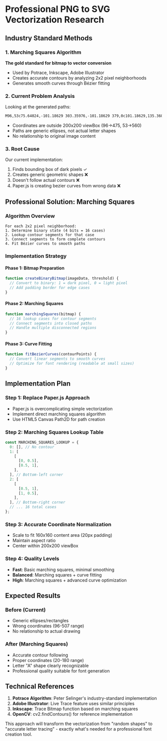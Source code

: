 # Professional PNG to SVG Vectorization Research

## Industry Standard Methods

### 1. Marching Squares Algorithm

**The gold standard for bitmap to vector conversion**

- Used by Potrace, Inkscape, Adobe Illustrator
- Creates accurate contours by analyzing 2x2 pixel neighborhoods
- Generates smooth curves through Bézier fitting

### 2. Current Problem Analysis

Looking at the generated paths:

```svg
M96,53c75.64024,-101.18629 303.35976,-101.18629 379,0c101.18629,135.36002 101.18629,371.63998 0,507
```

- Coordinates are outside 200x200 viewBox (96→475, 53→560)
- Paths are generic ellipses, not actual letter shapes
- No relationship to original image content

### 3. Root Cause

Our current implementation:

1. Finds bounding box of dark pixels ✓
2. Creates generic geometric shapes ❌
3. Doesn't follow actual contours ❌
4. Paper.js is creating bezier curves from wrong data ❌

## Professional Solution: Marching Squares

### Algorithm Overview

```
For each 2x2 pixel neighborhood:
1. Determine binary state (4 bits = 16 cases)
2. Lookup contour segments for that case
3. Connect segments to form complete contours
4. Fit Bézier curves to smooth paths
```

### Implementation Strategy

#### Phase 1: Bitmap Preparation

```javascript
function createBinaryBitmap(imageData, threshold) {
  // Convert to binary: 1 = dark pixel, 0 = light pixel
  // Add padding border for edge cases
}
```

#### Phase 2: Marching Squares

```javascript
function marchingSquares(bitmap) {
  // 16 lookup cases for contour segments
  // Connect segments into closed paths
  // Handle multiple disconnected regions
}
```

#### Phase 3: Curve Fitting

```javascript
function fitBezierCurves(contourPoints) {
  // Convert linear segments to smooth curves
  // Optimize for font rendering (readable at small sizes)
}
```

## Implementation Plan

### Step 1: Replace Paper.js Approach

- Paper.js is overcomplicating simple vectorization
- Implement direct marching squares algorithm
- Use HTML5 Canvas Path2D for path creation

### Step 2: Marching Squares Lookup Table

```javascript
const MARCHING_SQUARES_LOOKUP = {
  0: [], // No contour
  1: [
    [
      [0, 0.5],
      [0.5, 1],
    ],
  ], // Bottom-left corner
  2: [
    [
      [0.5, 1],
      [1, 0.5],
    ],
  ], // Bottom-right corner
  // ... 16 total cases
};
```

### Step 3: Accurate Coordinate Normalization

- Scale to fit 160x160 content area (20px padding)
- Maintain aspect ratio
- Center within 200x200 viewBox

### Step 4: Quality Levels

- **Fast**: Basic marching squares, minimal smoothing
- **Balanced**: Marching squares + curve fitting
- **High**: Marching squares + advanced curve optimization

## Expected Results

### Before (Current)

- Generic ellipses/rectangles
- Wrong coordinates (96-507 range)
- No relationship to actual drawing

### After (Marching Squares)

- Accurate contour following
- Proper coordinates (20-180 range)
- Letter "A" shape clearly recognizable
- Professional quality suitable for font generation

## Technical References

1. **Potrace Algorithm**: Peter Selinger's industry-standard implementation
2. **Adobe Illustrator**: Live Trace feature uses similar principles
3. **Inkscape**: Trace Bitmap function based on marching squares
4. **OpenCV**: cv2.findContours() for reference implementation

This approach will transform the vectorization from "random shapes" to "accurate letter tracing" - exactly what's needed for a professional font creation tool.
